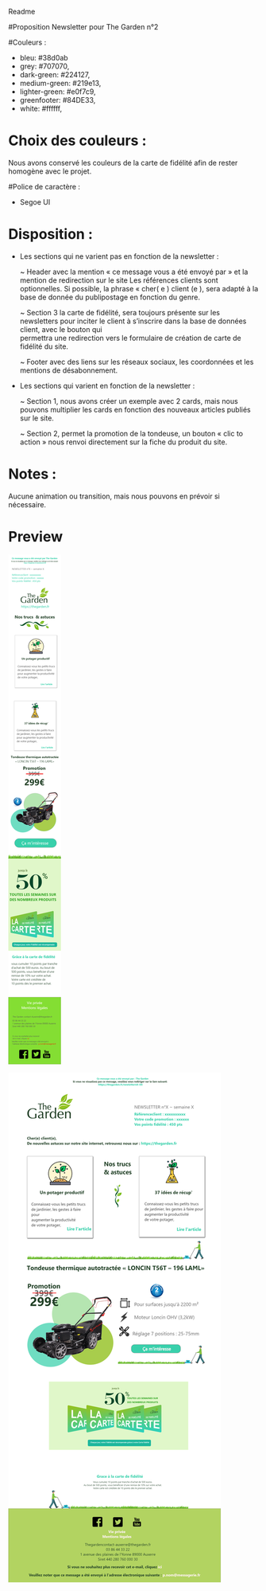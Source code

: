 Readme 

#Proposition Newsletter pour The Garden n°2


#Couleurs :
- bleu: #38d0ab
- grey: #707070,
- dark-green: #224127,
- medium-green: #219e13,
- lighter-green: #e0f7c9,
- greenfooter: #84DE33,
- white: #ffffff,

# Choix des couleurs : 
Nous avons conservé les couleurs de la carte de fidélité afin de rester homogène avec le projet.

#Police de caractère : 
 - Segoe UI

# Disposition : 
- Les sections qui ne varient pas en fonction de la newsletter : 

  ~ Header avec la mention « ce message vous a été envoyé par » et la mention de redirection sur le site
    Les références clients sont optionnelles.
    Si possible, la phrase « cher( e ) client (e ), sera adapté à la base de donnée du publipostage en fonction du genre.

  ~ Section 3 la carte de fidélité, sera toujours présente sur les newsletters pour inciter le client à s’inscrire dans la base de données client, avec le bouton qui       
    permettra une redirection vers le formulaire de création de carte de fidélité du site.

  ~ Footer avec des liens sur les réseaux sociaux, les coordonnées et les mentions de désabonnement.


- Les sections qui varient en fonction de la newsletter : 

  ~ Section 1, nous avons créer un exemple avec 2 cards, mais nous pouvons multiplier les cards en fonction des nouveaux articles publiés sur le site. 

  ~ Section 2, permet la promotion de la tondeuse, un bouton « clic to action » nous renvoi directement sur la fiche du produit du site.

# Notes :
Aucune animation ou transition, mais nous pouvons en prévoir si nécessaire.

# Preview

![Preview mobile](newsletter-mobile.png)

![Preview desktop](newsletter-desktop.png)

